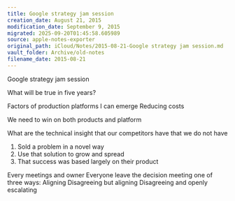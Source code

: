 ```yaml
---
title: Google strategy jam session
creation_date: August 21, 2015
modification_date: September 9, 2015
migrated: 2025-09-20T01:45:58.605989
source: apple-notes-exporter
original_path: iCloud/Notes/2015-08-21-Google strategy jam session.md
vault_folder: Archive/old-notes
filename_date: 2015-08-21
---
```



Google strategy jam session

What will be true in five years?

Factors of production 
platforms I can emerge
Reducing costs

We need to win on both products and platform

What are the technical insight that our competitors have that we do not have

1. Sold a problem in a novel way
2. Use that solution to grow and spread
3. That success was based largely on their product

Every meetings and owner
Everyone leave the decision meeting one of three ways:
Aligning
Disagreeing but aligning
Disagreeing and openly escalating

